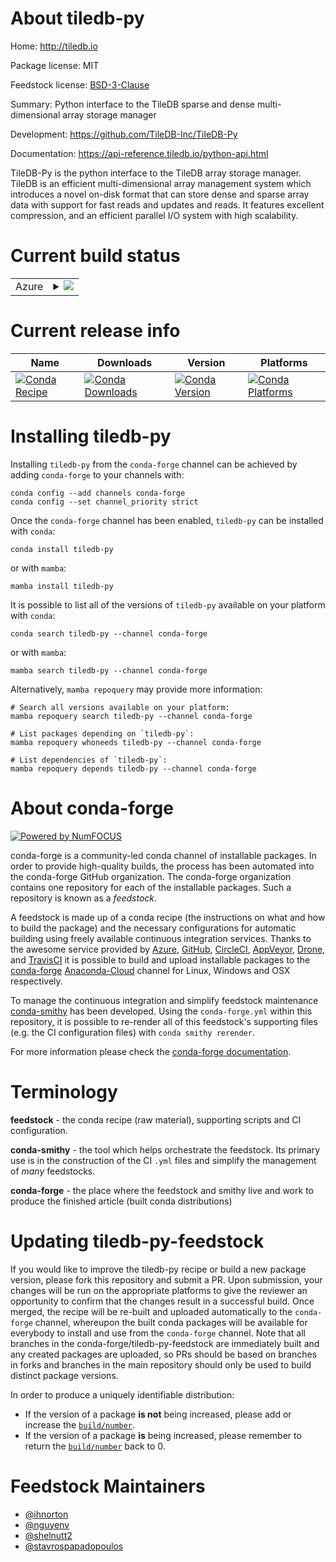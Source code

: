 About tiledb-py
===============

Home: http://tiledb.io

Package license: MIT

Feedstock license: [BSD-3-Clause](https://github.com/conda-forge/tiledb-py-feedstock/blob/main/LICENSE.txt)

Summary: Python interface to the TileDB sparse and dense multi-dimensional array storage manager

Development: https://github.com/TileDB-Inc/TileDB-Py

Documentation: https://api-reference.tiledb.io/python-api.html

TileDB-Py is the python interface to the TileDB array storage manager.
TileDB  is an efficient multi-dimensional array management system which introduces
a novel on-disk format that can store dense and sparse array data with
support for fast reads and updates and reads. It features excellent compression, and an efficient
parallel I/O system with high scalability.


Current build status
====================


<table>
    
  <tr>
    <td>Azure</td>
    <td>
      <details>
        <summary>
          <a href="https://dev.azure.com/conda-forge/feedstock-builds/_build/latest?definitionId=2076&branchName=main">
            <img src="https://dev.azure.com/conda-forge/feedstock-builds/_apis/build/status/tiledb-py-feedstock?branchName=main">
          </a>
        </summary>
        <table>
          <thead><tr><th>Variant</th><th>Status</th></tr></thead>
          <tbody><tr>
              <td>linux_64_numpy1.20python3.8.____cpython</td>
              <td>
                <a href="https://dev.azure.com/conda-forge/feedstock-builds/_build/latest?definitionId=2076&branchName=main">
                  <img src="https://dev.azure.com/conda-forge/feedstock-builds/_apis/build/status/tiledb-py-feedstock?branchName=main&jobName=linux&configuration=linux%20linux_64_numpy1.20python3.8.____cpython" alt="variant">
                </a>
              </td>
            </tr><tr>
              <td>linux_64_numpy1.20python3.9.____cpython</td>
              <td>
                <a href="https://dev.azure.com/conda-forge/feedstock-builds/_build/latest?definitionId=2076&branchName=main">
                  <img src="https://dev.azure.com/conda-forge/feedstock-builds/_apis/build/status/tiledb-py-feedstock?branchName=main&jobName=linux&configuration=linux%20linux_64_numpy1.20python3.9.____cpython" alt="variant">
                </a>
              </td>
            </tr><tr>
              <td>linux_64_numpy1.21python3.10.____cpython</td>
              <td>
                <a href="https://dev.azure.com/conda-forge/feedstock-builds/_build/latest?definitionId=2076&branchName=main">
                  <img src="https://dev.azure.com/conda-forge/feedstock-builds/_apis/build/status/tiledb-py-feedstock?branchName=main&jobName=linux&configuration=linux%20linux_64_numpy1.21python3.10.____cpython" alt="variant">
                </a>
              </td>
            </tr><tr>
              <td>linux_64_numpy1.23python3.11.____cpython</td>
              <td>
                <a href="https://dev.azure.com/conda-forge/feedstock-builds/_build/latest?definitionId=2076&branchName=main">
                  <img src="https://dev.azure.com/conda-forge/feedstock-builds/_apis/build/status/tiledb-py-feedstock?branchName=main&jobName=linux&configuration=linux%20linux_64_numpy1.23python3.11.____cpython" alt="variant">
                </a>
              </td>
            </tr><tr>
              <td>linux_aarch64_numpy1.20python3.8.____cpython</td>
              <td>
                <a href="https://dev.azure.com/conda-forge/feedstock-builds/_build/latest?definitionId=2076&branchName=main">
                  <img src="https://dev.azure.com/conda-forge/feedstock-builds/_apis/build/status/tiledb-py-feedstock?branchName=main&jobName=linux&configuration=linux%20linux_aarch64_numpy1.20python3.8.____cpython" alt="variant">
                </a>
              </td>
            </tr><tr>
              <td>linux_aarch64_numpy1.20python3.9.____cpython</td>
              <td>
                <a href="https://dev.azure.com/conda-forge/feedstock-builds/_build/latest?definitionId=2076&branchName=main">
                  <img src="https://dev.azure.com/conda-forge/feedstock-builds/_apis/build/status/tiledb-py-feedstock?branchName=main&jobName=linux&configuration=linux%20linux_aarch64_numpy1.20python3.9.____cpython" alt="variant">
                </a>
              </td>
            </tr><tr>
              <td>linux_aarch64_numpy1.21python3.10.____cpython</td>
              <td>
                <a href="https://dev.azure.com/conda-forge/feedstock-builds/_build/latest?definitionId=2076&branchName=main">
                  <img src="https://dev.azure.com/conda-forge/feedstock-builds/_apis/build/status/tiledb-py-feedstock?branchName=main&jobName=linux&configuration=linux%20linux_aarch64_numpy1.21python3.10.____cpython" alt="variant">
                </a>
              </td>
            </tr><tr>
              <td>linux_aarch64_numpy1.23python3.11.____cpython</td>
              <td>
                <a href="https://dev.azure.com/conda-forge/feedstock-builds/_build/latest?definitionId=2076&branchName=main">
                  <img src="https://dev.azure.com/conda-forge/feedstock-builds/_apis/build/status/tiledb-py-feedstock?branchName=main&jobName=linux&configuration=linux%20linux_aarch64_numpy1.23python3.11.____cpython" alt="variant">
                </a>
              </td>
            </tr><tr>
              <td>osx_64_numpy1.20python3.8.____cpython</td>
              <td>
                <a href="https://dev.azure.com/conda-forge/feedstock-builds/_build/latest?definitionId=2076&branchName=main">
                  <img src="https://dev.azure.com/conda-forge/feedstock-builds/_apis/build/status/tiledb-py-feedstock?branchName=main&jobName=osx&configuration=osx%20osx_64_numpy1.20python3.8.____cpython" alt="variant">
                </a>
              </td>
            </tr><tr>
              <td>osx_64_numpy1.20python3.9.____cpython</td>
              <td>
                <a href="https://dev.azure.com/conda-forge/feedstock-builds/_build/latest?definitionId=2076&branchName=main">
                  <img src="https://dev.azure.com/conda-forge/feedstock-builds/_apis/build/status/tiledb-py-feedstock?branchName=main&jobName=osx&configuration=osx%20osx_64_numpy1.20python3.9.____cpython" alt="variant">
                </a>
              </td>
            </tr><tr>
              <td>osx_64_numpy1.21python3.10.____cpython</td>
              <td>
                <a href="https://dev.azure.com/conda-forge/feedstock-builds/_build/latest?definitionId=2076&branchName=main">
                  <img src="https://dev.azure.com/conda-forge/feedstock-builds/_apis/build/status/tiledb-py-feedstock?branchName=main&jobName=osx&configuration=osx%20osx_64_numpy1.21python3.10.____cpython" alt="variant">
                </a>
              </td>
            </tr><tr>
              <td>osx_64_numpy1.23python3.11.____cpython</td>
              <td>
                <a href="https://dev.azure.com/conda-forge/feedstock-builds/_build/latest?definitionId=2076&branchName=main">
                  <img src="https://dev.azure.com/conda-forge/feedstock-builds/_apis/build/status/tiledb-py-feedstock?branchName=main&jobName=osx&configuration=osx%20osx_64_numpy1.23python3.11.____cpython" alt="variant">
                </a>
              </td>
            </tr><tr>
              <td>osx_arm64_numpy1.20python3.8.____cpython</td>
              <td>
                <a href="https://dev.azure.com/conda-forge/feedstock-builds/_build/latest?definitionId=2076&branchName=main">
                  <img src="https://dev.azure.com/conda-forge/feedstock-builds/_apis/build/status/tiledb-py-feedstock?branchName=main&jobName=osx&configuration=osx%20osx_arm64_numpy1.20python3.8.____cpython" alt="variant">
                </a>
              </td>
            </tr><tr>
              <td>osx_arm64_numpy1.20python3.9.____cpython</td>
              <td>
                <a href="https://dev.azure.com/conda-forge/feedstock-builds/_build/latest?definitionId=2076&branchName=main">
                  <img src="https://dev.azure.com/conda-forge/feedstock-builds/_apis/build/status/tiledb-py-feedstock?branchName=main&jobName=osx&configuration=osx%20osx_arm64_numpy1.20python3.9.____cpython" alt="variant">
                </a>
              </td>
            </tr><tr>
              <td>osx_arm64_numpy1.21python3.10.____cpython</td>
              <td>
                <a href="https://dev.azure.com/conda-forge/feedstock-builds/_build/latest?definitionId=2076&branchName=main">
                  <img src="https://dev.azure.com/conda-forge/feedstock-builds/_apis/build/status/tiledb-py-feedstock?branchName=main&jobName=osx&configuration=osx%20osx_arm64_numpy1.21python3.10.____cpython" alt="variant">
                </a>
              </td>
            </tr><tr>
              <td>osx_arm64_numpy1.23python3.11.____cpython</td>
              <td>
                <a href="https://dev.azure.com/conda-forge/feedstock-builds/_build/latest?definitionId=2076&branchName=main">
                  <img src="https://dev.azure.com/conda-forge/feedstock-builds/_apis/build/status/tiledb-py-feedstock?branchName=main&jobName=osx&configuration=osx%20osx_arm64_numpy1.23python3.11.____cpython" alt="variant">
                </a>
              </td>
            </tr><tr>
              <td>win_64_numpy1.20python3.8.____cpython</td>
              <td>
                <a href="https://dev.azure.com/conda-forge/feedstock-builds/_build/latest?definitionId=2076&branchName=main">
                  <img src="https://dev.azure.com/conda-forge/feedstock-builds/_apis/build/status/tiledb-py-feedstock?branchName=main&jobName=win&configuration=win%20win_64_numpy1.20python3.8.____cpython" alt="variant">
                </a>
              </td>
            </tr><tr>
              <td>win_64_numpy1.20python3.9.____cpython</td>
              <td>
                <a href="https://dev.azure.com/conda-forge/feedstock-builds/_build/latest?definitionId=2076&branchName=main">
                  <img src="https://dev.azure.com/conda-forge/feedstock-builds/_apis/build/status/tiledb-py-feedstock?branchName=main&jobName=win&configuration=win%20win_64_numpy1.20python3.9.____cpython" alt="variant">
                </a>
              </td>
            </tr><tr>
              <td>win_64_numpy1.21python3.10.____cpython</td>
              <td>
                <a href="https://dev.azure.com/conda-forge/feedstock-builds/_build/latest?definitionId=2076&branchName=main">
                  <img src="https://dev.azure.com/conda-forge/feedstock-builds/_apis/build/status/tiledb-py-feedstock?branchName=main&jobName=win&configuration=win%20win_64_numpy1.21python3.10.____cpython" alt="variant">
                </a>
              </td>
            </tr><tr>
              <td>win_64_numpy1.23python3.11.____cpython</td>
              <td>
                <a href="https://dev.azure.com/conda-forge/feedstock-builds/_build/latest?definitionId=2076&branchName=main">
                  <img src="https://dev.azure.com/conda-forge/feedstock-builds/_apis/build/status/tiledb-py-feedstock?branchName=main&jobName=win&configuration=win%20win_64_numpy1.23python3.11.____cpython" alt="variant">
                </a>
              </td>
            </tr>
          </tbody>
        </table>
      </details>
    </td>
  </tr>
</table>

Current release info
====================

| Name | Downloads | Version | Platforms |
| --- | --- | --- | --- |
| [![Conda Recipe](https://img.shields.io/badge/recipe-tiledb--py-green.svg)](https://anaconda.org/conda-forge/tiledb-py) | [![Conda Downloads](https://img.shields.io/conda/dn/conda-forge/tiledb-py.svg)](https://anaconda.org/conda-forge/tiledb-py) | [![Conda Version](https://img.shields.io/conda/vn/conda-forge/tiledb-py.svg)](https://anaconda.org/conda-forge/tiledb-py) | [![Conda Platforms](https://img.shields.io/conda/pn/conda-forge/tiledb-py.svg)](https://anaconda.org/conda-forge/tiledb-py) |

Installing tiledb-py
====================

Installing `tiledb-py` from the `conda-forge` channel can be achieved by adding `conda-forge` to your channels with:

```
conda config --add channels conda-forge
conda config --set channel_priority strict
```

Once the `conda-forge` channel has been enabled, `tiledb-py` can be installed with `conda`:

```
conda install tiledb-py
```

or with `mamba`:

```
mamba install tiledb-py
```

It is possible to list all of the versions of `tiledb-py` available on your platform with `conda`:

```
conda search tiledb-py --channel conda-forge
```

or with `mamba`:

```
mamba search tiledb-py --channel conda-forge
```

Alternatively, `mamba repoquery` may provide more information:

```
# Search all versions available on your platform:
mamba repoquery search tiledb-py --channel conda-forge

# List packages depending on `tiledb-py`:
mamba repoquery whoneeds tiledb-py --channel conda-forge

# List dependencies of `tiledb-py`:
mamba repoquery depends tiledb-py --channel conda-forge
```


About conda-forge
=================

[![Powered by
NumFOCUS](https://img.shields.io/badge/powered%20by-NumFOCUS-orange.svg?style=flat&colorA=E1523D&colorB=007D8A)](https://numfocus.org)

conda-forge is a community-led conda channel of installable packages.
In order to provide high-quality builds, the process has been automated into the
conda-forge GitHub organization. The conda-forge organization contains one repository
for each of the installable packages. Such a repository is known as a *feedstock*.

A feedstock is made up of a conda recipe (the instructions on what and how to build
the package) and the necessary configurations for automatic building using freely
available continuous integration services. Thanks to the awesome service provided by
[Azure](https://azure.microsoft.com/en-us/services/devops/), [GitHub](https://github.com/),
[CircleCI](https://circleci.com/), [AppVeyor](https://www.appveyor.com/),
[Drone](https://cloud.drone.io/welcome), and [TravisCI](https://travis-ci.com/)
it is possible to build and upload installable packages to the
[conda-forge](https://anaconda.org/conda-forge) [Anaconda-Cloud](https://anaconda.org/)
channel for Linux, Windows and OSX respectively.

To manage the continuous integration and simplify feedstock maintenance
[conda-smithy](https://github.com/conda-forge/conda-smithy) has been developed.
Using the ``conda-forge.yml`` within this repository, it is possible to re-render all of
this feedstock's supporting files (e.g. the CI configuration files) with ``conda smithy rerender``.

For more information please check the [conda-forge documentation](https://conda-forge.org/docs/).

Terminology
===========

**feedstock** - the conda recipe (raw material), supporting scripts and CI configuration.

**conda-smithy** - the tool which helps orchestrate the feedstock.
                   Its primary use is in the construction of the CI ``.yml`` files
                   and simplify the management of *many* feedstocks.

**conda-forge** - the place where the feedstock and smithy live and work to
                  produce the finished article (built conda distributions)


Updating tiledb-py-feedstock
============================

If you would like to improve the tiledb-py recipe or build a new
package version, please fork this repository and submit a PR. Upon submission,
your changes will be run on the appropriate platforms to give the reviewer an
opportunity to confirm that the changes result in a successful build. Once
merged, the recipe will be re-built and uploaded automatically to the
`conda-forge` channel, whereupon the built conda packages will be available for
everybody to install and use from the `conda-forge` channel.
Note that all branches in the conda-forge/tiledb-py-feedstock are
immediately built and any created packages are uploaded, so PRs should be based
on branches in forks and branches in the main repository should only be used to
build distinct package versions.

In order to produce a uniquely identifiable distribution:
 * If the version of a package **is not** being increased, please add or increase
   the [``build/number``](https://docs.conda.io/projects/conda-build/en/latest/resources/define-metadata.html#build-number-and-string).
 * If the version of a package **is** being increased, please remember to return
   the [``build/number``](https://docs.conda.io/projects/conda-build/en/latest/resources/define-metadata.html#build-number-and-string)
   back to 0.

Feedstock Maintainers
=====================

* [@ihnorton](https://github.com/ihnorton/)
* [@nguyenv](https://github.com/nguyenv/)
* [@shelnutt2](https://github.com/shelnutt2/)
* [@stavrospapadopoulos](https://github.com/stavrospapadopoulos/)

